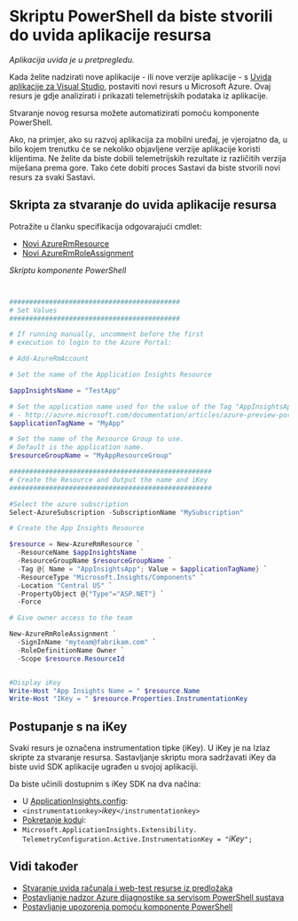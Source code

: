 <properties 
    pageTitle="Skriptu PowerShell da biste stvorili do uvida aplikacije resursa" 
    description="Moguće automatizirati stvaranje aplikacija uvida resursa." 
    services="application-insights" 
    documentationCenter="windows"
    authors="alancameronwills" 
    manager="douge"/>

<tags 
    ms.service="application-insights" 
    ms.workload="tbd" 
    ms.tgt_pltfrm="ibiza" 
    ms.devlang="na" 
    ms.topic="article" 
    ms.date="02/19/2016" 
    ms.author="awills"/>

#  <a name="powershell-script-to-create-an-application-insights-resource"></a>Skriptu PowerShell da biste stvorili do uvida aplikacije resursa

*Aplikacija uvida je u pretpregledu.*

Kada želite nadzirati nove aplikacije - ili nove verzije aplikacije - s [Uvida aplikacije za Visual Studio](https://azure.microsoft.com/services/application-insights/), postaviti novi resurs u Microsoft Azure. Ovaj resurs je gdje analizirati i prikazati telemetrijskih podataka iz aplikacije. 

Stvaranje novog resursa možete automatizirati pomoću komponente PowerShell.

Ako, na primjer, ako su razvoj aplikacija za mobilni uređaj, je vjerojatno da, u bilo kojem trenutku će se nekoliko objavljene verzije aplikacije koristi klijentima. Ne želite da biste dobili telemetrijskih rezultate iz različitih verzija miješana prema gore. Tako ćete dobiti proces Sastavi da biste stvorili novi resurs za svaki Sastavi.

## <a name="script-to-create-an-application-insights-resource"></a>Skripta za stvaranje do uvida aplikacije resursa

Potražite u članku specifikacija odgovarajući cmdlet:

* [Novi AzureRmResource](https://msdn.microsoft.com/library/mt652510.aspx)
* [Novi AzureRmRoleAssignment](https://msdn.microsoft.com/library/mt678995.aspx)


*Skriptu komponente PowerShell*  

```PowerShell


###########################################
# Set Values
###########################################

# If running manually, uncomment before the first 
# execution to login to the Azure Portal:

# Add-AzureRmAccount

# Set the name of the Application Insights Resource

$appInsightsName = "TestApp"

# Set the application name used for the value of the Tag "AppInsightsApp" 
# - http://azure.microsoft.com/documentation/articles/azure-preview-portal-using-tags/
$applicationTagName = "MyApp"

# Set the name of the Resource Group to use.  
# Default is the application name.
$resourceGroupName = "MyAppResourceGroup"

###################################################
# Create the Resource and Output the name and iKey
###################################################

#Select the azure subscription
Select-AzureSubscription -SubscriptionName "MySubscription"

# Create the App Insights Resource

$resource = New-AzureRmResource `
  -ResourceName $appInsightsName `
  -ResourceGroupName $resourceGroupName `
  -Tag @{ Name = "AppInsightsApp"; Value = $applicationTagName} `
  -ResourceType "Microsoft.Insights/Components" `
  -Location "Central US" `
  -PropertyObject @{"Type"="ASP.NET"} `
  -Force

# Give owner access to the team

New-AzureRmRoleAssignment `
  -SignInName "myteam@fabrikam.com" `
  -RoleDefinitionName Owner `
  -Scope $resource.ResourceId 


#Display iKey
Write-Host "App Insights Name = " $resource.Name
Write-Host "IKey = " $resource.Properties.InstrumentationKey

```

## <a name="what-to-do-with-the-ikey"></a>Postupanje s na iKey

Svaki resurs je označena instrumentation tipke (iKey). U iKey je na Izlaz skripte za stvaranje resursa. Sastavljanje skriptu mora sadržavati iKey da biste uvid SDK aplikacije ugrađen u svojoj aplikaciji.

Da biste učinili dostupnim s iKey SDK na dva načina:
  
* U [ApplicationInsights.config](app-insights-configuration-with-applicationinsights-config.md): 
 * `<instrumentationkey>`*ikey*`</instrumentationkey>`
* [Pokretanje kodu](app-insights-api-custom-events-metrics.md)i: 
 * `Microsoft.ApplicationInsights.Extensibility.
    TelemetryConfiguration.Active.InstrumentationKey = "`*iKey*`";`



## <a name="see-also"></a>Vidi također

* [Stvaranje uvida računala i web-test resurse iz predložaka](app-insights-powershell.md)
* [Postavljanje nadzor Azure dijagnostike sa servisom PowerShell sustava](app-insights-powershell-azure-diagnostics.md) 
* [Postavljanje upozorenja pomoću komponente PowerShell](app-insights-powershell-alerts.md)

 